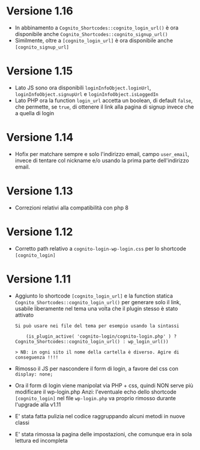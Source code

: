 # Versione 1.16

- In abbinamento a `Cognito_Shortcodes::cognito_login_url()` è ora disponibile anche `Cognito_Shortcodes::cognito_signup_url()`
- Similmente, oltre a `[cognito_login_url]` è ora disponibile anche `[cognito_signup_url]`

# Versione 1.15

- Lato JS sono ora disponibili `loginInfoObject.loginUrl`, `loginInfoObject.signupUrl` e `loginInfoObject.isLoggedIn`
- Lato PHP ora la function `login_url` accetta un boolean, di default `false`, che permette, se `true`, di ottenere il link
  alla pagina di signup invece che a quella di login

# Versione 1.14

- Hofix per matchare sempre e solo l'indirizzo email, campo `user_email`, invece di tentare col nickname e/o usando la prima parte dell'indirizzo email.

# Versione 1.13

- Correzioni relativi alla compatibilità con php 8

# Versione 1.12

- Corretto path relativo a `cognito-login-wp-login.css` per lo shortcode `[cognito_login]`

# Versione 1.11

- Aggiunto lo shortcode `[cognito_login_url]` e la function statica `Cognito_Shortcodes::cognito_login_url()`
  per generare solo il link, usabile liberamente nel tema una volta che il plugin stesso è stato attivato

      Si può usare nei file del tema per esempio usando la sintassi

          (is_plugin_active( 'cognito-login/cognito-login.php' ) ? Cognito_Shortcodes::cognito_login_url() : wp_login_url())

      > NB: in ogni sito il nome della cartella è diverso. Agire di conseguenza !!!!

- Rimosso il JS per nascondere il form di login, a favore del css con `display: none;`

- Ora il form di login viene manipolat via PHP + css, quindi NON serve più modificare il wp-login.php
  Anzi: l'eventuale echo dello shortcode `[cognito_login]` nel file `wp-login.php` va proprio rimosso durante l'upgrade alla v1.11

- E' stata fatta pulizia nel codice raggruppando alcuni metodi in nuove classi

- E' stata rimossa la pagina delle impostazioni, che comunque era in sola lettura ed incompleta
